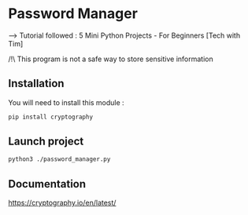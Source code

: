 # Password Manager

--> Tutorial followed : 5 Mini Python Projects - For Beginners [Tech with Tim]

/!\ This program is not a safe way to store sensitive information

## Installation

You will need to install this module :

```bash
pip install cryptography
```

## Launch project

```bash
python3 ./password_manager.py
```

## Documentation

https://cryptography.io/en/latest/
